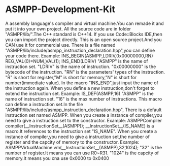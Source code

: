 # ASMPP-Development-Kit
<Project Info>
A assembly language's compiler and virtual machine.You can remade it and put it into your own project.
All the source code are in folder "ASMPP/lib/".The C++ standard is C++14.
If you use Code::Blocks IDE,then you can import the project directly.
This is an open source project.And you CAN use it for commercial use.
<How to use>
There is a file named "ASMPP/lib/include/asmpp_instruction_declaration.hpp",you can define your code there.
  Example:
  INS_BEGIN(ASMPP,LDRIV,0x00000000,RN)
      REG_VAL(0)=NUM_VAL(1);
  INS_END(LDRIV)
  "ASMPP" is the name of instruction set.
  "LDRIV" is the name of instruction.
  "0x00000000" is the bytecode of the instruction.
  "RN" is the parameters' types of the instruction.
  "R" is short for register,"M" is short for memory,"N" is short for number(immediate value).
  In the macro "INS_END",just input the name of the instruction again.
When you define a new instruction,don't forget to extend the instruction set.
  Example:
  IS_DEF(ASMPP,16)
  "ASMPP" is the name of instruction set.
  "16" is the max number of instructions.
  This macro can define a instruction set.In the file "ASMPP/lib/include/asmpp_instruction_declaration.hpp",
  There is a default instruction set named ASMPP.
When you create a instance of compiler,you need to give a instruction set to the constructor.
  Example:
  ASMPPCompiler compiler(__InstructionSet__(ASMPP));
  __InstructionSet__(IS_NAME) is a macro.It references to the instruction set "IS_NAME".
When you create a instance of compiler,you need to give a instruction set,the number of register and the capcity of memory to the constructor.
  Example:
  ASMPPVirtualMachine vm(__InstructionSet__(ASMPP),32,1024);
  "32" is the number of register.It means you can use R0~R31.
  "1024" is the capcity of memory.It means you cna use 0x0000 to 0x0400
